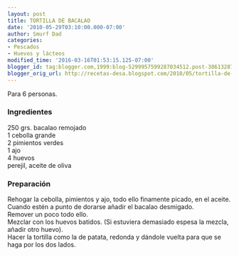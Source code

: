 ```yaml
---
layout: post
title: TORTILLA DE BACALAO
date: '2010-05-29T03:10:00.000-07:00'
author: Smurf Dad
categories:
- Pescados
- Huevos y lácteos
modified_time: '2016-03-16T01:53:15.125-07:00'
blogger_id: tag:blogger.com,1999:blog-5299957599287034512.post-3861328753495055551
blogger_orig_url: http://recetas-desa.blogspot.com/2010/05/tortilla-de-bacalao.html
---
```


Para 6 personas.<br /><h3>Ingredientes</h3>250 grs. bacalao remojado<br />1 cebolla grande<br />2 pimientos verdes<br />1 ajo<br />4 huevos<br />perejil, aceite de oliva<br /><h3>Preparación</h3>Rehogar la cebolla, pimientos y ajo, todo ello finamente picado, en el aceite.<br />Cuando estén a punto de dorarse añadir el bacalao desmigado.<br />Remover un poco todo ello.<br />Mezclar con los huevos batidos. (Si estuviera demasiado espesa la mezcla, añadir otro huevo).<br />Hacer la tortilla como la de patata, redonda y dándole vuelta para que se haga por los dos lados.